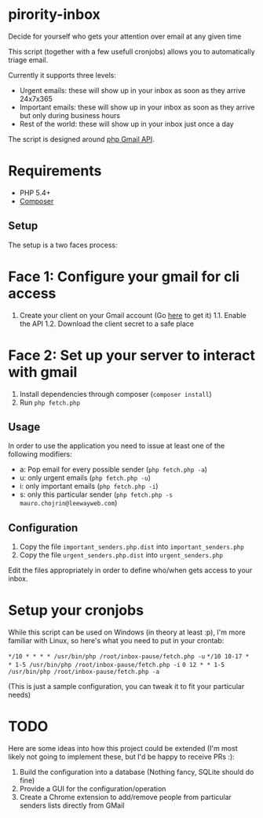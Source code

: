 # pirority-inbox
Decide for yourself who gets your attention over email at any given time

This script (together with a few usefull cronjobs) allows you to automatically triage email.

Currently it supports three levels:

* Urgent emails: these will show up in your inbox as soon as they arrive 24x7x365
* Important emails: these will show up in your inbox as soon as they arrive but only during business hours
* Rest of the world: these will show up in your inbox just once a day

The script is designed around [php Gmail API](https://developers.google.com/gmail/api/v1/reference/).

# Requirements

* PHP 5.4+
* [Composer](https://getcomposer.org)

## Setup

The setup is a two faces process:

Face 1: Configure your gmail for cli access
===========================================

1. Create your client on your Gmail account (Go [here](https://developers.google.com/gmail/api/quickstart/php) to get it)
1.1. Enable the API
1.2. Download the client secret to a safe place
 
Face 2: Set up your server to interact with gmail
=================================================

1. Install dependencies through composer (```composer install```)
2. Run ```php fetch.php```
 
## Usage

In order to use the application you need to issue at least one of the following modifiers:

* a: Pop email for every possible sender (```php fetch.php -a```)
* u: only urgent emails (```php fetch.php -u```)
* i: only important emails (```php fetch.php -i```)
* s: only this particular sender (```php fetch.php -s mauro.chojrin@leewayweb.com```)

## Configuration

1. Copy the file ```important_senders.php.dist``` into ```important_senders.php```
2. Copy the file ```urgent_senders.php.dist``` into ```urgent_senders.php```

Edit the files appropriately in order to define who/when gets access to your inbox.

Setup your cronjobs
===================

While this script can be used on Windows (in theory at least :p), I'm more familiar with Linux, so here's what you need to put in your crontab:


```*/10 * * * * /usr/bin/php /root/inbox-pause/fetch.php -u```
```*/10 10-17 * * 1-5 /usr/bin/php /root/inbox-pause/fetch.php -i```
```0 12 * * 1-5 /usr/bin/php /root/inbox-pause/fetch.php -a```

(This is just a sample configuration, you can tweak it to fit your particular needs)

# TODO

Here are some ideas into how this project could be extended (I'm most likely not going to implement these, but I'd be happy to receive PRs :):

1. Build the configuration into a database (Nothing fancy, SQLite should do fine)
2. Provide a GUI for the configuration/operation
3. Create a Chrome extension to add/remove people from particular senders lists directly from GMail
